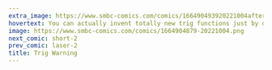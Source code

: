 ```yaml
---
extra_image: https://www.smbc-comics.com/comics/166490493920221004after.png
hovertext: You can actually invent totally new trig functions just by doing literally anything to a trig function and then giving it and its reciprocal new names.
image: https://www.smbc-comics.com/comics/1664904879-20221004.png
next_comic: short-2
prev_comic: laser-2
title: Trig Warning
---
```


